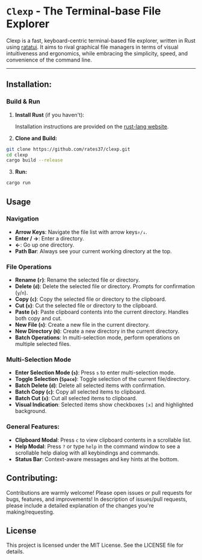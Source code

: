 # `Clexp` - The Terminal-base File Explorer

Clexp is a fast, keyboard-centric terminal-based file explorer, written in Rust using [ratatui](https://github.com/ratatui/ratatui). It aims to rival graphical file managers in terms of visual intuitiveness and ergonomics, while embracing the simplicity, speed, and convenience of the command line.

---

## Installation:

### Build & Run

1. **Install Rust** (if you haven't):

   Installation instructions are provided on the [rust-lang website](https://www.rust-lang.org/tools/install).

2. **Clone and Build:**

```sh
git clone https://github.com/rates37/clexp.git
cd clexp
cargo build --release
```

3. **Run:**

```sh
cargo run
```

## Usage

### Navigation

- **Arrow Keys**: Navigate the file list with arrow keys`↑/↓`.
- **Enter / →**: Enter a directory.
- **←**: Go up one directory.
- **Path Bar**: Always see your current working directory at the top.

### File Operations

- **Rename (`r`)**: Rename the selected file or directory.
- **Delete (`d`)**: Delete the selected file or directory. Prompts for confirmation (`y`/`n`).
- **Copy (`c`)**: Copy the selected file or directory to the clipboard.
- **Cut (`x`)**: Cut the selected file or directory to the clipboard.
- **Paste (`v`)**: Paste clipboard contents into the current directory. Handles both copy and cut.
- **New File (`n`)**: Create a new file in the current directory.
- **New Directory (`N`)**: Create a new directory in the current directory.
- **Batch Operations**: In multi-selection mode, perform operations on multiple selected files.

### Multi-Selection Mode

- **Enter Selection Mode (`s`)**: Press `s` to enter multi-selection mode.
- **Toggle Selection (`Space`)**: Toggle selection of the current file/directory.
- **Batch Delete (`d`)**: Delete all selected items with confirmation.
- **Batch Copy (`c`)**: Copy all selected items to clipboard.
- **Batch Cut (`x`)**: Cut all selected items to clipboard.
- **Visual Indication**: Selected items show checkboxes `[x]` and highlighted background.

### General Features:

- **Clipboard Modal**: Press `c` to view clipboard contents in a scrollable list.
- **Help Modal**: Press `?` or type `help` in the command window to see a scrollable help dialog with all keybindings and commands.
- **Status Bar**: Context-aware messages and key hints at the bottom.

## Contributing:

Contributions are warmly welcome! Please open issues or pull requests for bugs, features, and improvements! In description of issues/pull requests, please include a detailed explanation of the changes you're making/requesting.

## License

This project is licensed under the MIT License. See the LICENSE file for details.
